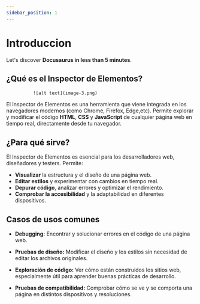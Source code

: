 ```yaml
---
sidebar_position: 1
---
```


# Introduccion

Let's discover **Docusaurus in less than 5 minutes**.

## ¿Qué es el Inspector de Elementos?

              ![alt text](image-3.png)

El Inspector de Elementos es una herramienta que viene integrada en los navegadores modernos (como Chrome, Firefox, Edge,etc). Permite explorar y modificar el código **HTML**, **CSS** y **JavaScript** de cualquier página web en tiempo real, directamente desde tu navegador.



## ¿Para qué sirve?

El Inspector de Elementos es esencial para los desarrolladores web, diseñadores y testers. Permite:

- **Visualizar** la estructura y el diseño de una página web.
- **Editar estilos** y experimentar con cambios en tiempo real.
- **Depurar código**, analizar errores y optimizar el rendimiento.
- **Comprobar la accesibilidad** y la adaptabilidad en diferentes dispositivos.

## Casos de usos comunes

- **Debugging:** Encontrar y solucionar errores en el código de una página web.

- **Pruebas de diseño:** Modificar el diseño y los estilos sin necesidad de editar los archivos originales.

- **Exploración de código:** Ver cómo están construidos los sitios web, especialmente útil para aprender buenas prácticas de desarrollo.

- **Pruebas de compatibilidad:** Comprobar cómo se ve y se comporta una página en distintos dispositivos y resoluciones.